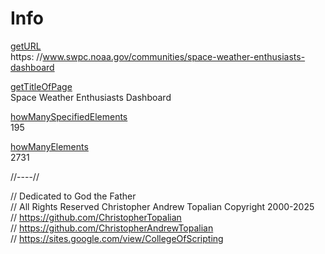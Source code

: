 # Info

[getURL](getURL.js)  
https: //www.swpc.noaa.gov/communities/space-weather-enthusiasts-dashboard

[getTitleOfPage](getTitleOfPage.js)  
Space Weather Enthusiasts Dashboard

[howManySpecifiedElements](howManySpecifiedElements.js)  
195

[howManyElements](howManyElements.js)  
2731

//----//

// Dedicated to God the Father  
// All Rights Reserved Christopher Andrew Topalian Copyright 2000-2025  
// https://github.com/ChristopherTopalian  
// https://github.com/ChristopherAndrewTopalian  
// https://sites.google.com/view/CollegeOfScripting

